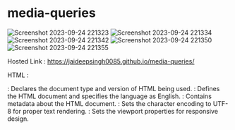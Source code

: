 # media-queries
![Screenshot 2023-09-24 221323](https://github.com/jaideepsingh0085/media-queries/assets/128147644/d464d731-70a1-4128-9e12-bf16ac1b2513)
![Screenshot 2023-09-24 221334](https://github.com/jaideepsingh0085/media-queries/assets/128147644/363dceee-0a30-4313-ba81-7cab49dd131f)
![Screenshot 2023-09-24 221342](https://github.com/jaideepsingh0085/media-queries/assets/128147644/85fc3747-7c7c-40d2-8e18-eaa491eee089)
![Screenshot 2023-09-24 221350](https://github.com/jaideepsingh0085/media-queries/assets/128147644/15853ff5-3695-4ad2-8f52-6cc63f1be153)
![Screenshot 2023-09-24 221355](https://github.com/jaideepsingh0085/media-queries/assets/128147644/61a0189f-1f70-43c3-9db6-93bebff365f9)

Hosted Link : https://jaideepsingh0085.github.io/media-queries/

HTML :
<!DOCTYPE html>: Declares the document type and version of HTML being used.
<html lang="en">: Defines the HTML document and specifies the language as English.
<head>: Contains metadata about the HTML document.
<meta charset="UTF-8">: Sets the character encoding to UTF-8 for proper text rendering.
<meta name="viewport" content="width=device-width, initial-scale=1.0">: Sets the viewport properties for responsive design.
<title>: Sets the title of the web page displayed in the browser tab.
<link href="./style.css" rel="stylesheet">: Links an external CSS file called "style.css" for styling.
<body>: Contains the visible content of the web page.
<img src="..." alt="..." class="image">: Embeds an image with source, alt text, and a class for styling.
<main class="main">: Defines the main content section of the page with a class attribute for styling.
<h1>: Specifies a level 1 heading for the main title.
<p>: Represents paragraphs of text within the main content.
<br />: Inserts line breaks to create vertical spacing within paragraphs.
<span>: Defines an inline element to apply styling to a specific portion of text.
<button>: Creates a button element that 

CSS :
*: Selects all elements on the page and applies the following properties.

margin: Sets the margin to zero for all elements.

box-sizing: Sets the box model to "border-box" for all elements.

font-family: Specifies the default font as "Roboto" and a fallback font as "sans-serif."

body: Styles the overall appearance of the web page, setting height, width, background, grid layout, and other properties.

height: Sets the height of the body to 100% of the viewport height (100vh).

width: Specifies the width of the body to 90% and limits it to a maximum of 1200px.

display: Uses a grid layout with specific areas and content placement properties.

grid-template-areas: Defines grid areas for layout, separating "image" and "main" content.

place-content: Centers the content both horizontally and vertically.

align-items: Aligns items in the center along the block axis.

background: Applies a linear gradient background with multiple color stops.

gap: Sets the gap between elements within the grid layout.

.image: Styles the image with specific grid area placement and width.

.main: Styles the main content area with centered text alignment.

h1: Styles level 1 headings, adjusting font size, margin, and line height.

p: Styles paragraphs, setting font family, weight, size, and line height.

span: Adds a bottom border to spans within paragraphs.

button: Styles buttons with background color, text color, font family, and other properties.

Media Query for Tablet Screen: Adjusts styling for screens with widths between 601px and 900px, modifying background, image width, and heading size.

Media Query for Mobile Screen: Modifies styles for screens with widths between 0px and 600px, changing grid layout, background, image dimensions, and font sizes for responsive design.
